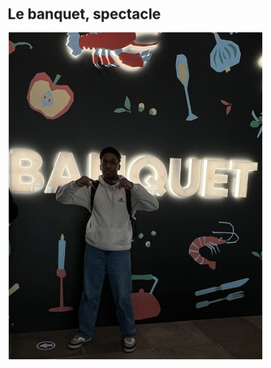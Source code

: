 <h1> Le banquet, spectacle </h1> 

<p  align="center">
    <img src="/centre_des_sciences/media/stan_banquet.jpg" width="500px">
</p>
